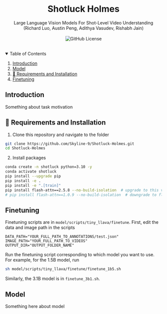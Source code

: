 <!-- PROJECT LOGO -->
<br />
<p align="center">
<!--   <a href="https://github.com/Skyline-9/Shotluck-Holmes">
    <img src="logo.jpeg" alt="Logo" width="140" height="120" >
  </a> -->

  <h1 align="center">Shotluck Holmes</h1>

  <p align="center">
    Large Language Vision Models For Shot-Level Video Understanding (Richard Luo, Austin Peng, Adithya Vasudev, Rishabh Jain)
    <br />
    <br />
<!--     <a href="https://arxiv.org/pdf/2005.09007.pdf"><strong>Read the paper »</strong></a> -->
    <img src="https://img.shields.io/github/license/Skyline-9/Shotluck-Holmes?style=for-the-badge" alt="GitHub License">
    <br />
    <br />
  </p>
</p>

<div align="center">
</div>

<!-- TABLE OF CONTENTS -->
<details open="open">
  <summary>Table of Contents</summary>
  <ol>
    <li><a href="#introduction">Introduction</a></li>
    <li>
      <a href="#model">Model</a>
    </li>
    <li><a href="#-requirements-and-installation">🔧 Requirements and Installation</a></li>
    <li><a href="#finetuning">Finetuning</a></li>
  </ol>
</details>

<!-- INTRODUCTION -->
## Introduction

Something about task motivation

<!-- REQUIREMENTS AND INSTALLATION -->
## 🔧 Requirements and Installation

1. Clone this repository and navigate to the folder

```sh
git clone https://github.com/Skyline-9/Shotluck-Holmes.git
cd Shotluck-Holmes
```

2. Install packages

```sh
conda create -n shotluck python=3.10 -y
conda activate shotluck
pip install --upgrade pip
pip install -e .
pip install -e ".[train]"
pip install flash-attn==2.5.8 --no-build-isolation  # upgrade to this version of flash-attn for H100
# pip install flash-attn==1.0.9 --no-build-isolation  # downgrade to flash attention v1 for older GPUs
```

## Finetuning

Finetuning scripts are in `model/scripts/tiny_llava/finetune`. First, edit the data and image path in the scripts

```
DATA_PATH="YOUR_FULL_PATH_TO_ANNOTATIONS/test.json"
IMAGE_PATH="YOUR_FULL_PATH_TO_VIDEOS"
OUTPUT_DIR="OUTPUT_FOLDER_NAME"
```

Run the finetuning script corresponding to which model you want to use. For example, for the 1.5B model, run
```sh
sh model/scripts/tiny_llava/finetune/finetune_1b5.sh
```

Similarly, the 3.1B model is in `finetune_3b1.sh`.

<!-- Model -->
## Model

Something here about model
